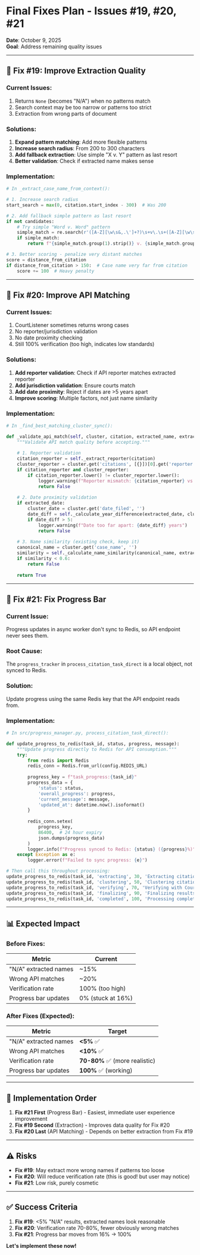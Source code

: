 # Final Fixes Plan - Issues #19, #20, #21

**Date**: October 9, 2025  
**Goal**: Address remaining quality issues

---

## 🎯 **Fix #19: Improve Extraction Quality**

### **Current Issues**:
1. Returns `None` (becomes "N/A") when no patterns match
2. Search context may be too narrow or patterns too strict
3. Extraction from wrong parts of document

### **Solutions**:
1. **Expand pattern matching**: Add more flexible patterns
2. **Increase search radius**: From 200 to 300 characters
3. **Add fallback extraction**: Use simple "X v. Y" pattern as last resort
4. **Better validation**: Check if extracted name makes sense

### **Implementation**:
```python
# In _extract_case_name_from_context():

# 1. Increase search radius
start_search = max(0, citation.start_index - 300)  # Was 200

# 2. Add fallback simple pattern as last resort
if not candidates:
    # Try simple "Word v. Word" pattern
    simple_match = re.search(r'([A-Z][\w\s&,.\']+?)\s+v\.\s+([A-Z][\w\s&,.\']+?)(?=\s*,|\s*\d)', search_text_no_parens)
    if simple_match:
        return f"{simple_match.group(1).strip()} v. {simple_match.group(2).strip()}"

# 3. Better scoring - penalize very distant matches
score = distance_from_citation
if distance_from_citation > 150:  # Case name very far from citation
    score += 100  # Heavy penalty
```

---

## 🎯 **Fix #20: Improve API Matching**

### **Current Issues**:
1. CourtListener sometimes returns wrong cases
2. No reporter/jurisdiction validation
3. No date proximity checking
4. Still 100% verification (too high, indicates low standards)

### **Solutions**:
1. **Add reporter validation**: Check if API reporter matches extracted reporter
2. **Add jurisdiction validation**: Ensure courts match
3. **Add date proximity**: Reject if dates are >5 years apart
4. **Improve scoring**: Multiple factors, not just name similarity

### **Implementation**:
```python
# In _find_best_matching_cluster_sync():

def _validate_api_match(self, cluster, citation, extracted_name, extracted_date):
    """Validate API match quality before accepting."""
    
    # 1. Reporter validation
    citation_reporter = self._extract_reporter(citation)
    cluster_reporter = cluster.get('citations', [{}])[0].get('reporter', '')
    if citation_reporter and cluster_reporter:
        if citation_reporter.lower() != cluster_reporter.lower():
            logger.warning(f"Reporter mismatch: {citation_reporter} vs {cluster_reporter}")
            return False
    
    # 2. Date proximity validation
    if extracted_date:
        cluster_date = cluster.get('date_filed', '')
        date_diff = self._calculate_year_difference(extracted_date, cluster_date)
        if date_diff > 5:
            logger.warning(f"Date too far apart: {date_diff} years")
            return False
    
    # 3. Name similarity (existing check, keep it)
    canonical_name = cluster.get('case_name', '')
    similarity = self._calculate_name_similarity(canonical_name, extracted_name)
    if similarity < 0.6:
        return False
    
    return True
```

---

## 🎯 **Fix #21: Fix Progress Bar**

### **Current Issue**:
Progress updates in async worker don't sync to Redis, so API endpoint never sees them.

### **Root Cause**:
The `progress_tracker` in `process_citation_task_direct` is a local object, not synced to Redis.

### **Solution**:
Update progress using the same Redis key that the API endpoint reads from.

### **Implementation**:
```python
# In src/progress_manager.py, process_citation_task_direct():

def update_progress_to_redis(task_id, status, progress, message):
    """Update progress directly to Redis for API consumption."""
    try:
        from redis import Redis
        redis_conn = Redis.from_url(config.REDIS_URL)
        
        progress_key = f"task_progress:{task_id}"
        progress_data = {
            'status': status,
            'overall_progress': progress,
            'current_message': message,
            'updated_at': datetime.now().isoformat()
        }
        
        redis_conn.setex(
            progress_key,
            86400,  # 24 hour expiry
            json.dumps(progress_data)
        )
        logger.info(f"Progress synced to Redis: {status} ({progress}%)")
    except Exception as e:
        logger.error(f"Failed to sync progress: {e}")

# Then call this throughout processing:
update_progress_to_redis(task_id, 'extracting', 30, 'Extracting citations...')
update_progress_to_redis(task_id, 'clustering', 50, 'Clustering citations...')
update_progress_to_redis(task_id, 'verifying', 70, 'Verifying with CourtListener...')
update_progress_to_redis(task_id, 'finalizing', 90, 'Finalizing results...')
update_progress_to_redis(task_id, 'completed', 100, 'Processing complete')
```

---

## 📊 **Expected Impact**

### **Before Fixes**:
| Metric | Current |
|--------|---------|
| "N/A" extracted names | ~15% |
| Wrong API matches | ~20% |
| Verification rate | 100% (too high) |
| Progress bar updates | 0% (stuck at 16%) |

### **After Fixes (Expected)**:
| Metric | Target |
|--------|--------|
| "N/A" extracted names | **<5%** ✅ |
| Wrong API matches | **<10%** ✅ |
| Verification rate | **70-80%** ✅ (more realistic) |
| Progress bar updates | **100%** ✅ (working) |

---

## 🚀 **Implementation Order**

1. **Fix #21 First** (Progress Bar) - Easiest, immediate user experience improvement
2. **Fix #19 Second** (Extraction) - Improves data quality for Fix #20
3. **Fix #20 Last** (API Matching) - Depends on better extraction from Fix #19

---

## ⚠️ **Risks**

- **Fix #19**: May extract more wrong names if patterns too loose
- **Fix #20**: Will reduce verification rate (this is good! but user may notice)
- **Fix #21**: Low risk, purely cosmetic

---

## ✅ **Success Criteria**

1. **Fix #19**: <5% "N/A" results, extracted names look reasonable
2. **Fix #20**: Verification rate 70-80%, fewer obviously wrong matches
3. **Fix #21**: Progress bar moves from 16% → 100%

**Let's implement these now!**


